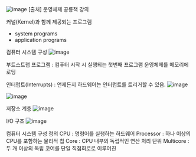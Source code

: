 ![image](https://sj-obsidian-bucket.s3.ap-northeast-2.amazonaws.com/212fe7404822fbf6fcf1469213585fef.png)
[출처] 운영체제 공룡책 강의

커널(Kernel)과 함께 제공되는 프로그램
- system programs
- application programs

컴퓨터 시스템 구성
![image](https://sj-obsidian-bucket.s3.ap-northeast-2.amazonaws.com/8eb51288243c1ffe5441e110185655e9.png)

부트스트랩 프로그램
: 컴퓨터 시작 시 실행되는 첫번째 프로그램
운영체제를 메모리에 로딩

인터럽트(Interrupts)
: 언제든지 하드웨어는 인터럽트를 트리거할 수 있음.
![image](https://sj-obsidian-bucket.s3.ap-northeast-2.amazonaws.com/7bbfa79f28d3f592e7e5e79b5bdf5c8b.png)

![image](https://sj-obsidian-bucket.s3.ap-northeast-2.amazonaws.com/aeeca577ea79ac05795cb40f5da3e75e.png)

저장소 계층
![image](https://sj-obsidian-bucket.s3.ap-northeast-2.amazonaws.com/f02e2c350b5962bb733ad7f3013f3ce3.png)

I/O 구조
![image](https://sj-obsidian-bucket.s3.ap-northeast-2.amazonaws.com/e5c18a526cdf075850e4d6c6341cb738.png)


컴퓨터 시스템 구성 정의
CPU : 명령어를 실행하는 하드웨어
Processor : 하나 이상의 CPU를 포함하는 물리적 칩
Core : CPU 내부의 독립적인 연산 처리 단위
Multicore : 두 개 이상의 독립 코어를 단일 직접회로로 이루어진 